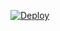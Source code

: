 [![Deploy](https://www.herokucdn.com/deploy/button.svg)](https://heroku.com/deploy?template=https://github.com/Thanusarae/blaaaa)
